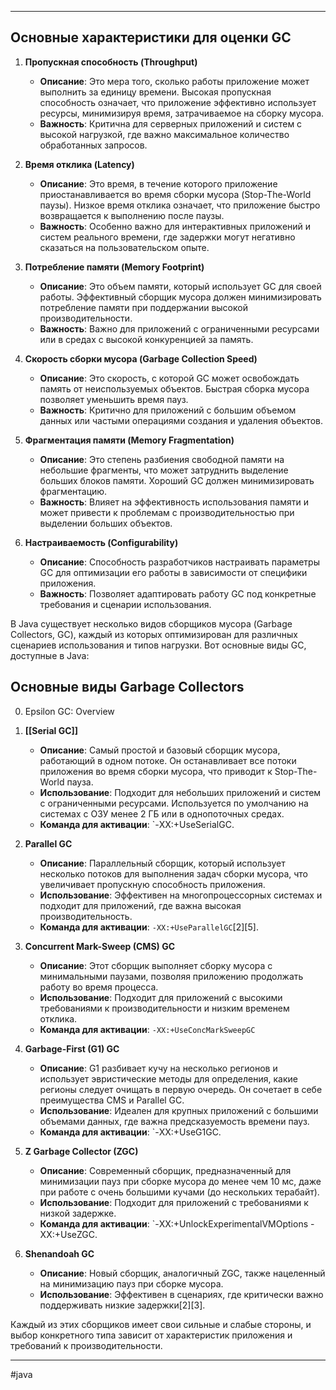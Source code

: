 * * *
## Основные характеристики для оценки GC

1. **Пропускная способность (Throughput)**
   - **Описание**: Это мера того, сколько работы приложение может выполнить за единицу времени. Высокая пропускная способность означает, что приложение эффективно использует ресурсы, минимизируя время, затрачиваемое на сборку мусора.
   - **Важность**: Критична для серверных приложений и систем с высокой нагрузкой, где важно максимальное количество обработанных запросов.

2. **Время отклика (Latency)**
   - **Описание**: Это время, в течение которого приложение приостанавливается во время сборки мусора (Stop-The-World паузы). Низкое время отклика означает, что приложение быстро возвращается к выполнению после паузы.
   - **Важность**: Особенно важно для интерактивных приложений и систем реального времени, где задержки могут негативно сказаться на пользовательском опыте.

3. **Потребление памяти (Memory Footprint)**
   - **Описание**: Это объем памяти, который использует GC для своей работы. Эффективный сборщик мусора должен минимизировать потребление памяти при поддержании высокой производительности.
   - **Важность**: Важно для приложений с ограниченными ресурсами или в средах с высокой конкуренцией за память.

4. **Скорость сборки мусора (Garbage Collection Speed)**
   - **Описание**: Это скорость, с которой GC может освобождать память от неиспользуемых объектов. Быстрая сборка мусора позволяет уменьшить время пауз.
   - **Важность**: Критично для приложений с большим объемом данных или частыми операциями создания и удаления объектов.

5. **Фрагментация памяти (Memory Fragmentation)**
   - **Описание**: Это степень разбиения свободной памяти на небольшие фрагменты, что может затруднить выделение больших блоков памяти. Хороший GC должен минимизировать фрагментацию.
   - **Важность**: Влияет на эффективность использования памяти и может привести к проблемам с производительностью при выделении больших объектов.

6. **Настраиваемость (Configurability)**
   - **Описание**: Способность разработчиков настраивать параметры GC для оптимизации его работы в зависимости от специфики приложения.
   - **Важность**: Позволяет адаптировать работу GC под конкретные требования и сценарии использования.


В Java существует несколько видов сборщиков мусора (Garbage Collectors, GC), каждый из которых оптимизирован для различных сценариев использования и типов нагрузки. Вот основные виды GC, доступные в Java:

## Основные виды Garbage Collectors

0. Epsilon GC: Overview

1. **[[Serial GC]]**
   - **Описание**: Самый простой и базовый сборщик мусора, работающий в одном потоке. Он останавливает все потоки приложения во время сборки мусора, что приводит к Stop-The-World пауза.
   - **Использование**: Подходит для небольших приложений и систем с ограниченными ресурсами. Используется по умолчанию на системах с ОЗУ менее 2 ГБ или в однопоточных средах.
   - **Команда для активации**: `-XX:+UseSerialGC.

2. **Parallel GC**
   - **Описание**: Параллельный сборщик, который использует несколько потоков для выполнения задач сборки мусора, что увеличивает пропускную способность приложения.
   - **Использование**: Эффективен на многопроцессорных системах и подходит для приложений, где важна высокая производительность.
   - **Команда для активации**: `-XX:+UseParallelGC`[2][5].

3. **Concurrent Mark-Sweep (CMS) GC**
   - **Описание**: Этот сборщик выполняет сборку мусора с минимальными паузами, позволяя приложению продолжать работу во время процесса.
   - **Использование**: Подходит для приложений с высокими требованиями к производительности и низким временем отклика.
   - **Команда для активации**: `-XX:+UseConcMarkSweepGC`

4. **Garbage-First (G1) GC**
   - **Описание**: G1 разбивает кучу на несколько регионов и использует эвристические методы для определения, какие регионы следует очищать в первую очередь. Он сочетает в себе преимущества CMS и Parallel GC.
   - **Использование**: Идеален для крупных приложений с большими объемами данных, где важна предсказуемость времени пауз.
   - **Команда для активации**: `-XX:+UseG1GC.

5. **Z Garbage Collector (ZGC)**
   - **Описание**: Современный сборщик, предназначенный для минимизации пауз при сборке мусора до менее чем 10 мс, даже при работе с очень большими кучами (до нескольких терабайт).
   - **Использование**: Подходит для приложений с требованиями к низкой задержке.
   - **Команда для активации**: `-XX:+UnlockExperimentalVMOptions -XX:+UseZGC.

6. **Shenandoah GC**
   - **Описание**: Новый сборщик, аналогичный ZGC, также нацеленный на минимизацию пауз при сборке мусора.
   - **Использование**: Эффективен в сценариях, где критически важно поддерживать низкие задержки[2][3].

Каждый из этих сборщиков имеет свои сильные и слабые стороны, и выбор конкретного типа зависит от характеристик приложения и требований к производительности.

* * *
#java 